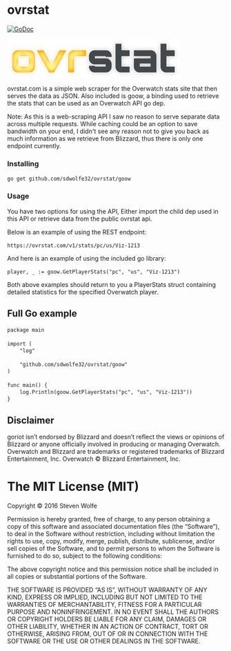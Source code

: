 # ovrstat

[![GoDoc](https://godoc.org/github.com/sdwolfe32/ovrstat/goow?status.svg)](https://godoc.org/github.com/sdwolfe32/ovrstat/goow)

![alt text](/img/ovrstatdarksmall.png "ovrstat")

ovrstat.com is a simple web scraper for the Overwatch stats site that then serves the data as JSON. Also included is goow, a binding used to retrieve the stats that can be used as an Overwatch API go dep.

Note: As this is a web-scraping API I saw no reason to serve separate data across multiple requests. While caching could be an option to save bandwidth on your end, I didn't see any reason not to give you back as much information as we retrieve from Blizzard, thus there is only one endpoint currently.

### Installing

```
go get github.com/sdwolfe32/ovrstat/goow
```

### Usage

You have two options for using the API, Either import the child dep used in this API or retrieve data from the public ovrstat api.

Below is an example of using the REST endpoint:
```
https://ovrstat.com/v1/stats/pc/us/Viz-1213
```

And here is an example of using the included go library:
```
player, _ := goow.GetPlayerStats("pc", "us", "Viz-1213")
```
Both above examples should return to you a PlayerStats struct containing detailed statistics for the specified Overwatch player.

## Full Go example

```
package main

import (
	"log"

	"github.com/sdwolfe32/ovrstat/goow"
)

func main() {
	log.Println(goow.GetPlayerStats("pc", "us", "Viz-1213"))
}
```

## Disclaimer
goriot isn’t endorsed by Blizzard and doesn’t reflect the views or opinions of Blizzard or anyone officially involved in producing or managing Overwatch. Overwatch and Blizzard  are trademarks or registered trademarks of Blizzard Entertainment, Inc. Overwatch © Blizzard Entertainment, Inc.

The MIT License (MIT)
=====================

Copyright © 2016 Steven Wolfe

Permission is hereby granted, free of charge, to any person
obtaining a copy of this software and associated documentation
files (the “Software”), to deal in the Software without
restriction, including without limitation the rights to use,
copy, modify, merge, publish, distribute, sublicense, and/or sell
copies of the Software, and to permit persons to whom the
Software is furnished to do so, subject to the following
conditions:

The above copyright notice and this permission notice shall be
included in all copies or substantial portions of the Software.

THE SOFTWARE IS PROVIDED “AS IS”, WITHOUT WARRANTY OF ANY KIND,
EXPRESS OR IMPLIED, INCLUDING BUT NOT LIMITED TO THE WARRANTIES
OF MERCHANTABILITY, FITNESS FOR A PARTICULAR PURPOSE AND
NONINFRINGEMENT. IN NO EVENT SHALL THE AUTHORS OR COPYRIGHT
HOLDERS BE LIABLE FOR ANY CLAIM, DAMAGES OR OTHER LIABILITY,
WHETHER IN AN ACTION OF CONTRACT, TORT OR OTHERWISE, ARISING
FROM, OUT OF OR IN CONNECTION WITH THE SOFTWARE OR THE USE OR
OTHER DEALINGS IN THE SOFTWARE.
